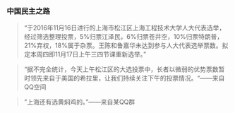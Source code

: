 ### 中国民主之路

> “于2016年11月16日进行的上海市松江区上海工程技术大学人大代表选举，经过筛选整理投票，5%归票江泽民，6%归票苍井空，10%归票特朗普，21%弃权，18%属于杂票。王陈和鲁嘉华未达到参与人大代表选举票数。拟定本周四即11月17日上午三四节课重新选举。”

> “据不完全统计，今天上午松江区的大选投票中，长者以微弱的优势票数暂时领先来自于美国的希拉里，让我们持续关注下午的投票情况。“——来自QQ空间

> ”上海还有选黄焖鸡的。”——来自某QQ群

